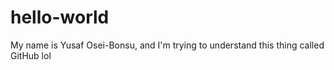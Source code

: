# hello-world
My name is Yusaf Osei-Bonsu, and I'm trying to understand this thing called GitHub lol
